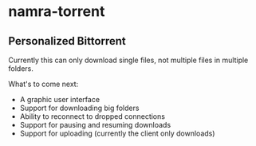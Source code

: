 # namra-torrent

## Personalized Bittorrent

Currently this can only download single files, not multiple files in multiple folders.

What's to come next:

* A graphic user interface
* Support for downloading big folders
* Ability to reconnect to dropped connections 
* Support for pausing and resuming downloads
* Support for uploading (currently the client only downloads)
